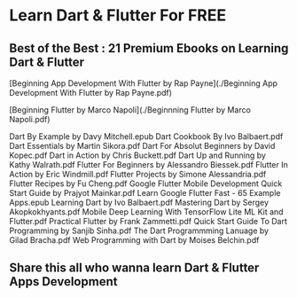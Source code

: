 # Learn Dart & Flutter For FREE

## Best of the Best : 21 Premium Ebooks on Learning Dart & Flutter

[Beginning App Development With Flutter by Rap Payne](./Beginning App Development With Flutter by Rap Payne.pdf)

[Beginning Flutter by Marco Napoli](./Beginnning Flutter by Marco Napoli.pdf)

Dart By Example by Davy Mitchell.epub
Dart Cookbook By Ivo Balbaert.pdf
Dart Essentials by Martin Sikora.pdf
Dart For Absolut Beginners by David Kopec.pdf
Dart in Action by Chris Buckett.pdf
Dart Up and Running by Kathy Walrath.pdf
Flutter For Beginners by Alessandro Biessek.pdf
Flutter In Action by Eric Windmill.pdf
Flutter Projects by Simone Alessandria.pdf
Flutter Recipes by Fu Cheng.pdf
Google Flutter Mobile Development Quick Start Guide by Prajyot Mainkar.pdf
Learn Google Flutter Fast - 65 Example Apps.epub
Learning Dart by Ivo Balbaert.pdf
Mastering Dart by Sergey Akopkokhyants.pdf
Mobile Deep Learning With TensorFlow Lite ML Kit and Flutter.pdf
Practical Flutter by Frank Zammetti.pdf
Quick Start Guide To Dart Programming by Sanjib Sinha.pdf
The Dart Programmming Lanuage by Gilad Bracha.pdf
Web Programming with Dart by Moises Belchin.pdf


## Share this all who wanna learn Dart & Flutter Apps Development

